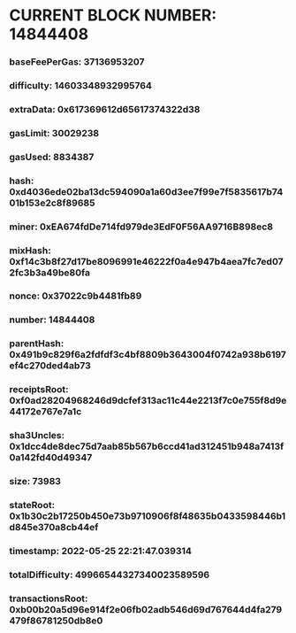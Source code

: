 # CURRENT BLOCK NUMBER: 14844408

### baseFeePerGas: 37136953207
### difficulty: 14603348932995764
### extraData: 0x617369612d65617374322d38
### gasLimit: 30029238
### gasUsed: 8834387
### hash: 0xd4036ede02ba13dc594090a1a60d3ee7f99e7f5835617b7401b153e2c8f89685
### miner: 0xEA674fdDe714fd979de3EdF0F56AA9716B898ec8
### mixHash: 0xf14c3b8f27d17be8096991e46222f0a4e947b4aea7fc7ed072fc3b3a49be80fa
### nonce: 0x37022c9b4481fb89
### number: 14844408
### parentHash: 0x491b9c829f6a2fdfdf3c4bf8809b3643004f0742a938b6197ef4c270ded4ab73
### receiptsRoot: 0xf0ad28204968246d9dcfef313ac11c44e2213f7c0e755f8d9e44172e767e7a1c
### sha3Uncles: 0x1dcc4de8dec75d7aab85b567b6ccd41ad312451b948a7413f0a142fd40d49347
### size: 73983
### stateRoot: 0x1b30c2b17250b450e73b9710906f8f48635b0433598446b1d845e370a8cb44ef
### timestamp: 2022-05-25 22:21:47.039314
### totalDifficulty: 49966544327340023589596
### transactionsRoot: 0xb00b20a5d96e914f2e06fb02adb546d69d767644d4fa279479f86781250db8e0
